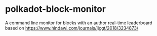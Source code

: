# polkadot-block-monitor
A command line monitor for blocks with an author real-time leaderboard based on https://www.hindawi.com/journals/ijcgt/2018/3234873/ 


